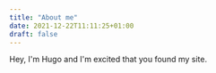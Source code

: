 ```yaml
---
title: "About me"
date: 2021-12-22T11:11:25+01:00
draft: false
---
```


Hey, I'm Hugo and I'm excited that you found my site.